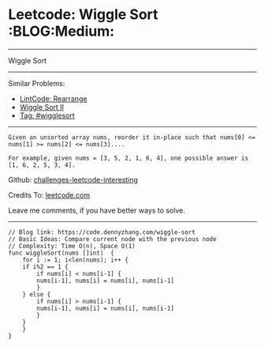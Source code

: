 
# Leetcode: Wiggle Sort     :BLOG:Medium:

---

Wiggle Sort  

---

Similar Problems:  

-   [LintCode: Rearrange](https://code.dennyzhang.com/rearrange)
-   [Wiggle Sort II](https://code.dennyzhang.com/wiggle-sort-ii)
-   [Tag: #wigglesort](https://code.dennyzhang.com/tag/wigglesort)

---

    Given an unsorted array nums, reorder it in-place such that nums[0] <= nums[1] >= nums[2] <= nums[3]....
    
    For example, given nums = [3, 5, 2, 1, 6, 4], one possible answer is [1, 6, 2, 5, 3, 4].

Github: [challenges-leetcode-interesting](https://github.com/DennyZhang/challenges-leetcode-interesting/tree/master/problems/wiggle-sort)  

Credits To: [leetcode.com](https://leetcode.com/problems/wiggle-sort/description/)  

Leave me comments, if you have better ways to solve.  

---

    // Blog link: https://code.dennyzhang.com/wiggle-sort
    // Basic Ideas: Compare current node with the previous node
    // Complexity: Time O(n), Space O(1)
    func wiggleSort(nums []int)  {
        for i := 1; i<len(nums); i++ {
    	if i%2 == 1 {
    	    if nums[i] < nums[i-1] {
    		nums[i-1], nums[i] = nums[i], nums[i-1]
    	    }
    	} else {
    	    if nums[i] > nums[i-1] {
    		nums[i-1], nums[i] = nums[i], nums[i-1]
    	    }
    	}
        }
    }

